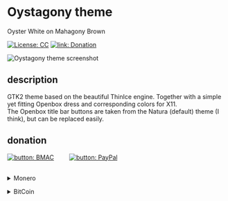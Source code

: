 # Oystagony theme
Oyster White on Mahagony Brown 

[![License: CC](https://img.shields.io/badge/license-CC%20BY--NC--SA%204.0-f2632f.svg?style=flat-square&logo=creative-commons)](https://creativecommons.org/licenses/by-nc-sa/4.0/legalcode) 
[![link: Donation](https://img.shields.io/badge/donation-Buy%20me%20a%20coffee-ff813f.svg?style=flat-square&logo=Buy-me-a-coffee)](#donation)  
  
![Oystagony theme screenshot](https://0vv1.github.io/img/screenshot/Oystagony.20190528.1280x1024.png)  
  
## description
GTK2 theme based on the beautiful ThinIce engine. Together with a simple yet fitting Openbox dress and corresponding colors for X11.  
The Openbox title bar buttons are taken from the Natura (default) theme (I think), but can be replaced easily.  
 
## donation 
  
[![button: BMAC](https://0vv1.github.io/img/button/Buy-me-a-Coffee_default-orange.png)](https://buymeacoffee.com/0vv1) &nbsp; &nbsp; &nbsp; &nbsp; 
[![button: PayPal](https://0vv1.github.io/img/button/donate_PayPal.png)](https://www.paypal.com/cgi-bin/webscr?cmd=_donations&business=M0N0@0vv1.io&lc=DE&item_name=Donation+for+0vv1.io&no_note=0&cn=&currency_code=EUR&bn=PP-DonationsBF:btn_donateCC_LG.gif:NonHosted)
</br></br>
<p>
<details>
<summary>Monero</summary>
<pre><img src="https://0vv1.github.io/img/button/add.receive.mnr+button.png"></pre>
</details>
</p>
<p>
<details>
<summary>BitCoin</summary>
<pre><img src="https://0vv1.github.io/img/button/add.receive.bc+button.png"></pre>
</details>
</p>
 
